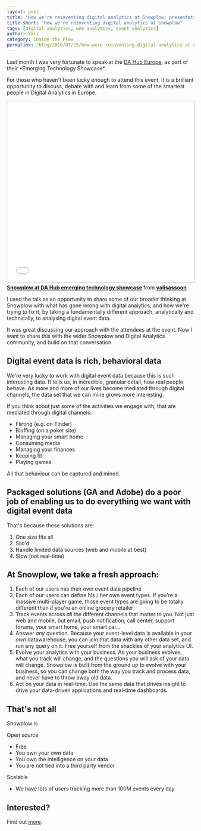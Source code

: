 ```yaml
---
layout: post
title: "How we're reinventing digital analytics at Snowplow: presentation to the DA Hub Europe"
title-short: "How we're reinventing digital analytics at Snowplow"
tags: [digital analytics, web analytics, event analytics]
author: Yali
category: Inside the Plow
permalink: /blog/2016/07/25/how-were-reinventing-digital-analytics-at-snowplow-presentation-to-da-hub-europe/
---
```


Last month I was very fortunate to speak at the [DA Hub Europe](https://www.digitalanalyticshub.com/dahub16-europe/eu-homepage), as part of their •Emerging Technology Showcase*.

For those who haven't been lucky enough to attend this event, it is a brilliant opportunity to discuss, debate with and learn from some of the smartest people in Digital Analytics in Europe.

<div class="iframe-container">
    <iframe src="//www.slideshare.net/slideshow/embed_code/key/D5oR9V5vndgiiv" width="595" height="485" frameborder="0" marginwidth="0" marginheight="0" scrolling="no" style="border:1px solid #CCC; border-width:1px; margin-bottom:5px; max-width: 100%;" allowfullscreen>     </iframe>
</div> <div style="margin-bottom:5px"> <strong> <a href="//www.slideshare.net/yalisassoon/snowplow-at-da-hub-emerging-technology-showcase" title="Snowplow at DA Hub emerging technology showcase" target="_blank">Snowplow at DA Hub emerging technology showcase</a> </strong> from <strong><a href="//www.slideshare.net/yalisassoon" target="_blank">yalisassoon</a></strong> </div>


I used the talk as an opportunity to share some of our broader thinking at Snowplow with what has gone wrong with digital analytics, and how we're trying to fix it, by taking a fundamentally different approach, analytically and technically, to analysing digital event data.

It was great discussing our approach with the attendees at the event. Now I want to share this with the wider Snowplow and Digital Analytics community, and build on that conversation.

## Digital event data is rich, behavioral data

We're very lucky to work with digital event data because this is such interesting data. It tells us, in incredible, granular detail, how real people behave. As more and more of our lives become mediated through digital channels, the data set that we can mine grows more interesting.

If you think about just some of the activities we engage with, that are mediated through digital channels:

* Flirting (e.g. on Tinder)
* Bluffing (on a poker site)
* Managing your smart home
* Consuming media
* Managing your finances
* Keeping fit
* Playing games

All that behaviour can be captured and mined.

<!--more-->

## Packaged solutions (GA and Adobe) do a poor job of enabling us to do everything we want with digital event data

That's because these solutions are:

1. One size fits all
2. Silo'd
3. Handle limited data sources (web and mobile at best)
4. Slow (not real-time)

## At Snowplow, we take a fresh approach:

1. Each of our users has their own event data pipeline
2. Each of our users can define his / her own event types. If you're a massive multi-player game, those event types are going to be totally different than if you're an online grocery retailer
3. Track events across *all* the different channels that matter to you. Not just web and mobile, but email, push notification, call center, support forums, your smart home, your smart car...
4. Answer *any* question. Because your event-level data is available in your *own* datawarehouse, you can join that data with any other data set, and run any query on it. Free yourself from the shackles of your analytics UI.
5. Evolve your analytics with your business. As your business evolves, what you track will change, and the questions you will ask of your data will change. Snowplow is built from the ground up to evolve with your business, so you can change both the way you track and process data, and never have to throw away old data.
6. Act on your data in real-time. Use the same data that drives insight to drive your data-driven applications and real-time dashboards.

## That's not all

Snowplow is

Open source

* Free
* You own your own data
* You own the intelligence on your data
* You are not tied into a third party vendor

Scalable

* We have lots of users tracking more than 100M events every day

## Interested?

Find out [more][contact].


[contact]: /contact/
